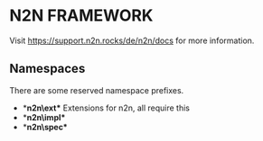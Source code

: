 # N2N FRAMEWORK

Visit https://support.n2n.rocks/de/n2n/docs for more information.


## Namespaces

There are some reserved namespace prefixes.

- ***n2n\ext\*** Extensions for n2n, all require this 
- ***n2n\impl\*** 
- ***n2n\spec\*** 